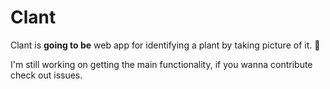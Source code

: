# Clant
Clant is __going to be__ web app for identifying a plant by taking picture of it. 🌼

I'm still working on getting the main functionality, if you wanna contribute check out issues.
